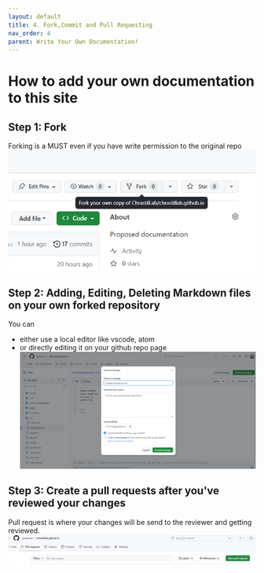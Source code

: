 ```yaml
---
layout: default
title: 4. Fork,Commit and Pull Requesting
nav_order: 4
parent: Write Your Own Documentation!
---
```


# How to add your own documentation to this site

## Step 1: Fork
Forking is a MUST even if you have write permission to the original repo
![forking](/assets/images/github_page/adding-documentation/fork.png)

## Step 2: Adding, Editing, Deleting Markdown files on your own forked repository
You can 
- either use a local editor like vscode, atom 
- or directly editing it on your github repo page
![commit](/assets/images/github_page/adding-documentation/commit.png)

## Step 3: Create a pull requests after you've reviewed your changes
Pull request is where your changes will be send to the reviewer and getting reviewed.
![pull request](/assets/images/github_page/adding-documentation/pull_request.png)

